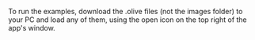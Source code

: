 To run the examples, download the .olive files (not the images folder) to your PC and load any of them, using the open icon on the top right of the app's window.
